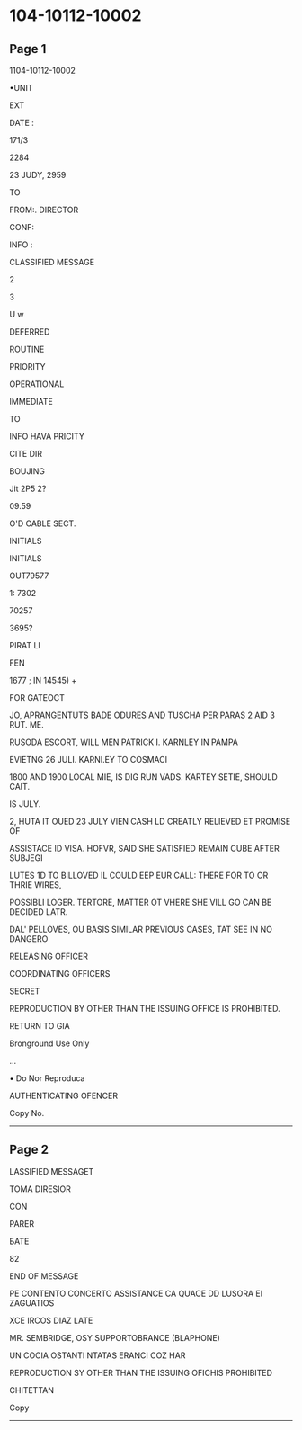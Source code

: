 # 104-10112-10002

## Page 1

1104-10112-10002

•UNIT

EXT

DATE :

171/3

2284

23 JUDY, 2959

TO

FROM:. DIRECTOR

CONF:

INFO :

CLASSIFIED MESSAGE

2

3

U w

DEFERRED

ROUTINE

PRIORITY

OPERATIONAL

IMMEDIATE

TO

INFO HAVA PRICITY

CITE DIR

BOUJING

Jit 2P5 2?

09.59

O'D CABLE SECT.

INITIALS

INITIALS

OUT79577

1: 7302

70257

3695?

PIRAT LI

FEN

1677 ; IN 14545) +

FOR GATEOCT

JO, APRANGENTUTS BADE ODURES AND TUSCHA PER PARAS 2 AID 3 RUT. ME.

RUSODA ESCORT, WILL MEN PATRICK I. KARNLEY IN PAMPA

EVIETNG 26 JULI. KARNI.EY TO COSMACI

1800 AND 1900 LOCAL MIE, IS DIG RUN VADS. KARTEY SETIE, SHOULD CAIT.

IS JULY.

2, HUTA IT OUED 23 JULY VIEN CASH LD CREATLY RELIEVED ET PROMISE OF

ASSISTACE ID VISA. HOFVR, SAID SHE SATISFIED REMAIN CUBE AFTER SUBJEGI

LUTES 1D TO BILLOVED IL COULD EEP EUR CALL: THERE FOR TO OR THRIE WIRES,

POSSIBLI LOGER. TERTORE, MATTER OT VHERE SHE VILL GO CAN BE DECIDED LATR.

DAL' PELLOVES, OU BASIS SIMILAR PREVIOUS CASES, TAT SEE IN NO DANGERO

RELEASING OFFICER

COORDINATING OFFICERS

SECRET

REPRODUCTION BY OTHER THAN THE ISSUING OFFICE IS PROHIBITED.

RETURN TO GIA

Bronground Use Only

...

• Do Nor Reproduca

AUTHENTICATING OFENCER

Copy No.

---

## Page 2

LASSIFIED MESSAGET

TOMA DIRESIOR

CON

PARER

БАТЕ

82

END OF MESSAGE

PE CONTENTO CONCERTO ASSISTANCE CA QUACE DD LUSORA EI ZAGUATIOS

XCE IRCOS DIAZ LATE

MR. SEMBRIDGE, OSY SUPPORTOBRANCE (BLAPHONE)

UN COCIA OSTANTI NTATAS ERANCI COZ HAR

REPRODUCTION SY OTHER THAN THE ISSUING OFICHIS PROHIBITED

CHITETTAN

Copy

---

